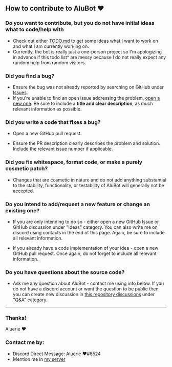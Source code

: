 ## How to contribute to AluBot ❤

### Do you want to contribute, but you do not have initial ideas what to code/help with

* Check out either [TODO.md](https://github.com/Aluerie/AluBot/blob/main/TODO.md) to get some ideas what I want to work on 
and what I am currently working on. 
* Currently, the bot is really just a one-person project so I'm apologizing in advance if this todo list^ are messy 
because I do not really expect any random help from random visitors.

### Did you find a bug?

* Ensure the bug was not already reported by searching on GitHub under 
[Issues](https://github.com/Aluerie/AluBot/issues).
* If you're unable to find an open issue addressing the problem, 
[open a new one](https://github.com/Aluerie/AluBot/issues/new). 
Be sure to include a **title and clear description**, as much relevant information as possible.

### Did you write a code that fixes a bug?

* Open a new GitHub pull request.

* Ensure the PR description clearly describes the problem and solution. Include the relevant issue number if applicable.

### Did you fix whitespace, format code, or make a purely cosmetic patch?

* Changes that are cosmetic in nature and do not add anything substantial to the stability, functionality, 
or testability of AluBot will generally not be accepted.

### Do you intend to add/request a new feature or change an existing one?

* If you are only intending to do so - either open a new GitHub Issue or GitHub discussion under "Ideas" category. 
You can also write me on discord using contacts in the end of this page. 
Again, be sure to include all relevant information.

* If you already have a code implementation of your idea - open a new GitHub pull request. 
Once again, do not forget to include all relevant information.

### Do you have questions about the source code?

* Ask me any question about AluBot - contact me using info below. 
If you do not have a discord account or want the question to be public then you can create new discussion in
[this repository discussions](https://github.com/Aluerie/AluBot/discussions) 
under "Q&A" category.

---

### Thanks!

Aluerie ❤

### Contact me by:
* Discord Direct Message: Aluerie ❤#6524
* Mention me in [my server](https://discord.gg/K8FuDeP)